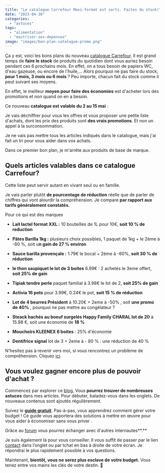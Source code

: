 ```yaml
---
title: "Le catalogue Carrefour Maxi-format est sorti. Faites du stock!"
date: "2023-04-30"
categories: 
  - "astuces"
tags: 
  - "alimentation"
  - "maitriser-ses-depenses"
image: "images/bon-plan-catalogue-promo.png"
---
```


Ça y est, voici les bons plans du nouveau [catalogue Carrefour](https://www.carrefour.fr/catalogue/carrefour/hypermarche-6318_000_2023-ygZ5ejE8?version=V9&page=21 "catalogue Carrefour "). Il est grand temps de **faire le stock** de produits du quotidien dont vous auriez besoin pendant ces 6 prochains mois. En effet, on a tous besoin de papiers WC, d'eau gazeuse, ou encore de l'huile,... Alors pourquoi ne pas faire du stock, **pour 1 mois, 3 mois ou 6 mois** ? Peu importe, chacun fait du stock comme il peut suivant ses moyens.

En effet, le meilleur **moyen pour faire des économies** est d'acheter lors des promotions et non quand on en a besoin.

Ce nouveau **catalogue est valable du 2 au 15 mai** :

Je vais déchiffrer pour vous les offres et vous proposer une petite liste d'achats, dont les prix des produits sont **des vrais promotions**. Et non un appel à la surconsommation.

Je ne vais pas mettre tous les articles indiqués dans le catalogue, mais j'ai fait un tri pour vous aider dans vos achats.

Dans ce premier bon plan, je m'arrête aux produits de base de marque.

## Quels articles valables dans ce catalogue Carrefour?

Cette liste peut servir autant en vivant seul ou en famille.

Je vais parler plutôt **de pourcentage de réduction** réelle que de parler de chiffres qui vont alourdir la compréhension. Je compare **par rapport aux tarifs généralement constatés.**

Pour ce qui est des marques

- **Lait lactel format XXL :** 10 bouteilles de 1L pour 10€, **soit 10 % de reduction**

- **Pâtes Barilla 1kg :** plusieurs choix possibles, 1 paquet de 1kg + le 2ème à -60 %, soit u**n gain de 27 % environ**

- **Sauce barilla provençale :** 1.79€ le bocal + 2ème à -60%, **soit 30 % de réduction**

- **le thon saupiquet le lot de 3 boites** 6.99€ : 2 achetés le 3eme offert, **soit 25% de gain**

- **Tipiak tendre perle** paquet familial à 3.98€ le lot de 2, **soit 25% de gain**

- **Activia 16 pots** pour 3.99€, 0.24€ le pot, **soit 15 % de réduction**

- **Lot de 4 beurres Président** à 10.20€ + 2eme à -50% , soit **une promo de 40%** , pourquoi ne pas mettre au congélateur ?

- **Steack hachés au boeuf surgelés Happy Family CHARAL lot de 20** à 15.98 €, soit une économie de **18 %**

- **Mouchoirs KLEENEX 6 boites** : 25% d'économie

- **Dentifrice signal** lot de 3 + 2eme à - 80 % : une réduction de 40 %

N'hesitez pas à revenir vers moi, si vous rencontrez un problème de compréhension. Cliquez [ici](https://commentgerersonbudget.fr/contactez-moi/ "Contactez-moi").

## Vous voulez gagner encore plus de pouvoir d'achat ?

Commencez par explorer ce [blog.](https://commentgerersonbudget.fr/ "blog.") Vous **pourrez trouver de nombreuses astuces** dans mes articles. Pour débuter, baladez-vous dans les onglets. De nouveaux contenus sont ajoutés régulièrement.

Suivez le **[guide gra](https://commentgerersonbudget.fr/guide-joindre-les-deux-bouts/)[tuit](https://commentgerersonbudget.fr/sujet/guide/ "tuit")**. Pas-à-pas, vous apprendrez comment gérer votre budget ! Ce guide vous apportera des solutions à mettre en œuvre pour vous aider à économiser sans vous priver .

Grâce au [forum](https://commentgerersonbudget.fr/forums/ "forums") vous pourrez échanger avec d'autres internautes**.**

Je suis également là pour vous conseiller. Il vous suffit de passer par le lien [contact](https://commentgerersonbudget.fr/contactez-moi/ "contactez-moi") dans l’onglet ou par tchat en bas à droite de votre écran. Je répondrai le plus rapidement possible à vos questions.

Maintenant, **bientôt, vous ne serez plus esclave de votre budget.** Vous tenez entre vos mains les clés de votre destin. 🤝
